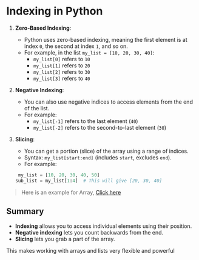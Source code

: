 # Indexing in Python

1. **Zero-Based Indexing**:
   - Python uses zero-based indexing, meaning the first element is at index `0`, the second at index `1`, and so on.
   - For example, in the list `my_list = [10, 20, 30, 40]`:
     - `my_list[0]` refers to `10`
     - `my_list[1]` refers to `20`
     - `my_list[2]` refers to `30`
     - `my_list[3]` refers to `40`

2. **Negative Indexing**:
   - You can also use negative indices to access elements from the end of the list.
   - For example:
     - `my_list[-1]` refers to the last element (`40`)
     - `my_list[-2]` refers to the second-to-last element (`30`)

3. **Slicing**:
   - You can get a portion (slice) of the array using a range of indices.
   - Syntax: `my_list[start:end]` (includes `start`, excludes `end`).
   - For example:

    ```python
     my_list = [10, 20, 30, 40, 50]
    sub_list = my_list[1:4]  # This will give [20, 30, 40]
     ```

> Here is an example for Array, [Click here](/week-1-arrays-string/code/arrayindexing.py)

## Summary

- **Indexing** allows you to access individual elements using their position.
- **Negative indexing** lets you count backwards from the end.
- **Slicing** lets you grab a part of the array.

This makes working with arrays and lists very flexible and powerful